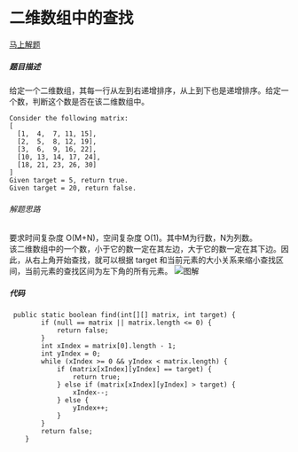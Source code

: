 二维数组中的查找
==============
[马上解题](https://www.nowcoder.com/practice/abc3fe2ce8e146608e868a70efebf62e?tpId=13&tqId=11154&tPage=1&rp=1&ru=/ta/coding-interviews&qru=/ta/coding-interviews/question-ranking)

##### 题目描述
给定一个二维数组，其每一行从左到右递增排序，从上到下也是递增排序。给定一个数，判断这个数是否在该二维数组中。
```
Consider the following matrix:
[
  [1,  4,  7, 11, 15],
  [2,  5,  8, 12, 19],
  [3,  6,  9, 16, 22],
  [10, 13, 14, 17, 24],
  [18, 21, 23, 26, 30]
]
Given target = 5, return true.
Given target = 20, return false.
```
###### 解题思路
要求时间复杂度 O(M+N)，空间复杂度 O(1)。其中M为行数，N为列数。  
该二维数组中的一个数，小于它的数一定在其左边，大于它的数一定在其下边。因此，从右上角开始查找，就可以根据 target 和当前元素的大小关系来缩小查找区间，当前元素的查找区间为左下角的所有元素。
![图解](https://upload-images.jianshu.io/upload_images/8907519-364af3205881d86a.png?imageMogr2/auto-orient/strip%7CimageView2/2/w/1240)
##### 代码
```
 public static boolean find(int[][] matrix, int target) {
        if (null == matrix || matrix.length <= 0) {
            return false;
        }
        int xIndex = matrix[0].length - 1;
        int yIndex = 0;
        while (xIndex >= 0 && yIndex < matrix.length) {
            if (matrix[xIndex][yIndex] == target) {
                return true;
            } else if (matrix[xIndex][yIndex] > target) {
                xIndex--;
            } else {
                yIndex++;
            }
        }
        return false;
    }
```

